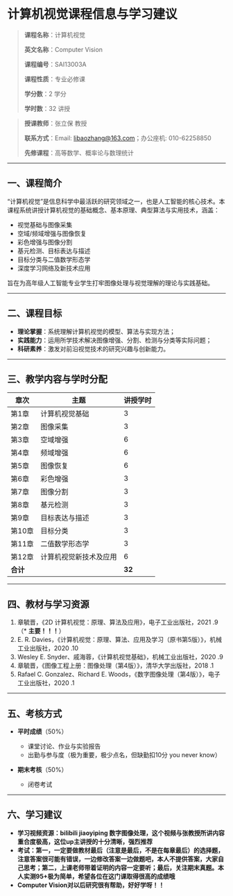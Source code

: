 # 计算机视觉课程信息与学习建议

> **课程名称**：计算机视觉
> 
> **英文名称**：Computer Vision
>
> **课程编号**：SAI13003A
> 
> **课程性质**：专业必修课
> 
> **学分数**：2 学分
> 
> **学时数**：32 讲授

> **授课教师**：张立保 教授
> 
> **联系方式**：Email: [libaozhang@163.com](mailto:libaozhang@163.com)；办公座机: 010-62258850
> 
> **先修课程**：高等数学、概率论与数理统计

---

## 一、课程简介

“计算机视觉”是信息科学中最活跃的研究领域之一，也是人工智能的核心技术。本课程系统讲授计算机视觉的基础概念、基本原理、典型算法与实用技术，涵盖：

* 视觉基础与图像采集
* 空域/频域增强与图像恢复
* 彩色增强与图像分割
* 基元检测、目标表达与描述
* 目标分类与二值数学形态学
* 深度学习网络及新技术应用

旨在为高年级人工智能专业学生打牢图像处理与视觉理解的理论与实践基础。

---

## 二、课程目标

* **理论掌握**：系统理解计算机视觉的模型、算法与实现方法；
* **实践能力**：运用所学技术解决图像增强、分割、检测与分类等实际问题；
* **科研素养**：激发对前沿视觉技术的研究兴趣与创新能力。

---

## 三、教学内容与学时分配

| 章次     | 主题          | 讲授学时 |  
| ------ | ----------- | ------ | 
| 第1章    | 计算机视觉基础     | 3      |
| 第2章    | 图像采集        | 3      | 
| 第3章    | 空域增强        | 6      |
| 第4章    | 频域增强        | 6      | 
| 第5章    | 图像恢复        | 6      |
| 第6章    | 彩色增强        | 3      |
| 第7章    | 图像分割        | 3      |
| 第8章    | 基元检测        | 3      | 
| 第9章    | 目标表达与描述     | 3      | 
| 第10章   | 目标分类        | 3      | 
| 第11章   | 二值数学形态学     | 3      | 
| 第12章   | 计算机视觉新技术及应用 | 6      |
| **合计** |             | **32** | 


---

## 四、教材与学习资源

1. 章毓晋，《2D 计算机视觉：原理、算法及应用》，电子工业出版社，2021 .9（* **主要！！！**）
2. E. R. Davies，《计算机视觉：原理、算法、应用及学习（原书第5版）》，机械工业出版社，2020 .10
3. Wesley E. Snyder、戚海蓉，《计算机视觉基础》，机械工业出版社，2020 .9
4. 章毓晋，《图像工程上册：图像处理（第4版）》，清华大学出版社，2018 .1
5. Rafael C. Gonzalez、Richard E. Woods，《数字图像处理（第4版）》，电子工业出版社，2020 .1

---

## 五、考核方式

* **平时成绩**（50%）

  * 课堂讨论、作业与实验报告
  * 出勤与参与度（极为重要，极少点名，但缺勤扣10分 you never know）

* **期末考核**（50%）

  * 闭卷考试

---
## 六、学习建议

* **学习视频资源：bilibili jiaoyiping 数字图像处理，这个视频与张教授所讲内容重合度极高，这位up主讲授的十分清晰，强烈推荐**
* **考试：第一，一定要做教材最后（注意是最后，不是在每章最后）的选择题，注意答案很可能有错误，一边修改答案一边做题吧，本人不提供答案，大家自己思考；第二，上课老师带着证明的内容一定要听；最后，关注期末真题。本人实测95+极为简单，希望各位在这门课取得很高的成绩哦**
* **Computer Vision对以后研究很有帮助，好好学呀！！**
